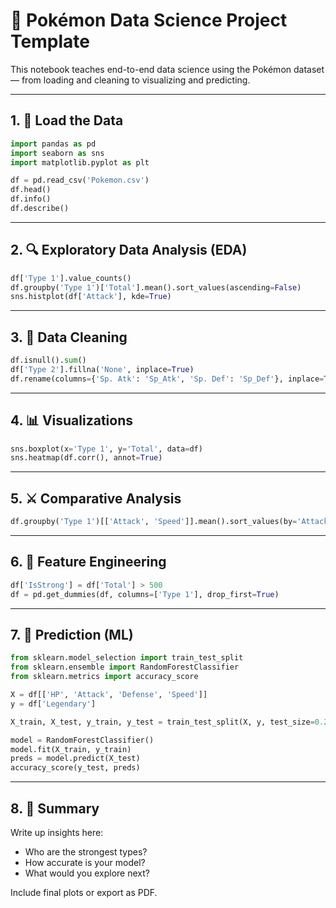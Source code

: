 
# 🧪 Pokémon Data Science Project Template

This notebook teaches end-to-end data science using the Pokémon dataset — from loading and cleaning to visualizing and predicting.

---

## 1. 📂 Load the Data

```python
import pandas as pd
import seaborn as sns
import matplotlib.pyplot as plt

df = pd.read_csv('Pokemon.csv')
df.head()
df.info()
df.describe()
```

---

## 2. 🔍 Exploratory Data Analysis (EDA)

```python
df['Type 1'].value_counts()
df.groupby('Type 1')['Total'].mean().sort_values(ascending=False)
sns.histplot(df['Attack'], kde=True)
```

---

## 3. 🧼 Data Cleaning

```python
df.isnull().sum()
df['Type 2'].fillna('None', inplace=True)
df.rename(columns={'Sp. Atk': 'Sp_Atk', 'Sp. Def': 'Sp_Def'}, inplace=True)
```

---

## 4. 📊 Visualizations

```python
sns.boxplot(x='Type 1', y='Total', data=df)
sns.heatmap(df.corr(), annot=True)
```

---

## 5. ⚔️ Comparative Analysis

```python
df.groupby('Type 1')[['Attack', 'Speed']].mean().sort_values(by='Attack')
```

---

## 6. 🧠 Feature Engineering

```python
df['IsStrong'] = df['Total'] > 500
df = pd.get_dummies(df, columns=['Type 1'], drop_first=True)
```

---

## 7. 🤖 Prediction (ML)

```python
from sklearn.model_selection import train_test_split
from sklearn.ensemble import RandomForestClassifier
from sklearn.metrics import accuracy_score

X = df[['HP', 'Attack', 'Defense', 'Speed']]
y = df['Legendary']

X_train, X_test, y_train, y_test = train_test_split(X, y, test_size=0.2)

model = RandomForestClassifier()
model.fit(X_train, y_train)
preds = model.predict(X_test)
accuracy_score(y_test, preds)
```

---

## 8. 🧾 Summary

Write up insights here:
- Who are the strongest types?
- How accurate is your model?
- What would you explore next?

Include final plots or export as PDF.
